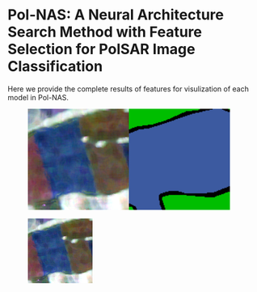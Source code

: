 # Pol-NAS: A Neural Architecture Search Method with Feature Selection for PolSAR Image Classification

Here we provide the complete results of features for visulization of each model in Pol-NAS.

<figure class="third">
    <img src="https://github.com/guangyuanLiu/Pol-NAS/blob/main/PauliRGB_without_filter_patch.png" width="200"/><img src="https://github.com/guangyuanLiu/Pol-NAS/blob/main/gt_patch.png" width="200"/>

![image](https://github.com/guangyuanLiu/Pol-NAS/blob/main/PauliRGB_without_filter_patch.png)

